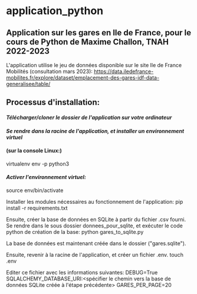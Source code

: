 # application_python
## Application sur les gares en Ile de France, pour le cours de Python de Maxime Challon, TNAH 2022-2023

L'application utilise le jeu de données disponible sur le site Ile de France Mobilités (consultation mars 2023):
https://data.iledefrance-mobilites.fr/explore/dataset/emplacement-des-gares-idf-data-generalisee/table/


## Processus d'installation: 
#### *Télécharger/cloner le dossier de l'application sur votre ordinateur*

#### *Se rendre dans la racine de l'application, et installer un environnement virtuel*
#### (sur la console Linux:) 

virtualenv env -p python3


#### *Activer l'environnement virtuel:*

source env/bin/activate

Installer les modules nécessaires au fonctionnement de l'application: 
pip install -r requirements.txt

Ensuite, créer la base de données en SQLite à partir du fichier .csv fourni. Se rendre dans le sous dossier donnees_pour_sqlite, et exécuter le code python de création de la base:
python gares_to_sqlite.py

La base de données est maintenant créée dans le dossier ("gares.sqlite"). 

Ensuite, revenir à la racine de l'application, et créer un fichier .env. 
touch .env

Editer ce fichier avec les informations suivantes:
DEBUG=True
SQLALCHEMY_DATABASE_URI:<spécifier le chemin vers la base de données SQLite créée à l'étape précédente>
GARES_PER_PAGE=20



